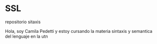 # SSL
repositorio sitaxis

Hola, soy Camila Pedetti y estoy cursando la materia sintaxis y semantica del lenguaje en la utn
